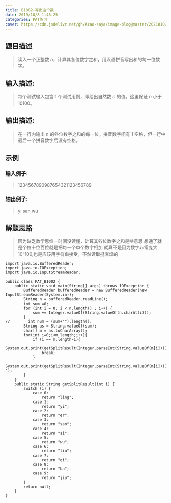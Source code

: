 ```yaml
---
title: B1002-写出这个数
date: 2019/10/8 1:46:25
categories: PAT练习
cover: https://cdn.jsdelivr.net/gh/Azao-saya/image-blog@master/20210102/1V4VU0}01W0YI37`J7XNTVP.2auoqywiwvfo.jpg
---
```

## 题目描述 <!--more-->

> 读入一个正整数 *n*，计算其各位数字之和，用汉语拼音写出和的每一位数字。

## 输入描述:

> 每个测试输入包含 1 个测试用例，即给出自然数 *n* 的值。这里保证 *n* 小于 10100。

## 输出描述:

> 在一行内输出 *n* 的各位数字之和的每一位，拼音数字间有 1 空格，但一行中最后一个拼音数字后没有空格。

## 示例

### 输入例子:

> 1234567890987654321123456789

### 输出例子:

> yi san wu

## 解题思路

> 因为缺乏数学思维一时间没读懂，计算其各位数字之和是啥意思
> 想通了就是个位十位百位就是把每一个单个数字相加
> 就算不是因为数字非常庞大10^100,也是应该用字符串接受，不然读取挺麻烦的

```
import java.io.BufferedReader;
import java.io.IOException;
import java.io.InputStreamReader;

public class PAT_B1002 {
    public static void main(String[] args) throws IOException {
        BufferedReader bufferedReader = new BufferedReader(new InputStreamReader(System.in));
        String n = bufferedReader.readLine();
        int sum =0;
        for (int i = 0; i < n.length() ; i++) {
            sum += Integer.valueOf(String.valueOf(n.charAt(i)));
        }
//        int num = (sum+"").length();
        String as = String.valueOf(sum);
        char[] m = as.toCharArray();
        for(int i=0;i<m.length;i++){
            if (i == m.length-1){
                System.out.print(getSplitResult(Integer.parseInt(String.valueOf(m[i]))));
                break;
            }
            System.out.print(getSplitResult(Integer.parseInt(String.valueOf(m[i])))+" ");
        }
    }
    public static String getSplitResult(int i) {
        switch (i) {
            case 0:
                return "ling";
            case 1:
                return "yi";
            case 2:
                return "er";
            case 3:
                return "san";
            case 4:
                return "si";
            case 5:
                return "wu";
            case 6:
                return "liu";
            case 7:
                return "qi";
            case 8:
                return "ba";
            case 9:
                return "jiu";
        }
        return null;
    }
}
```





